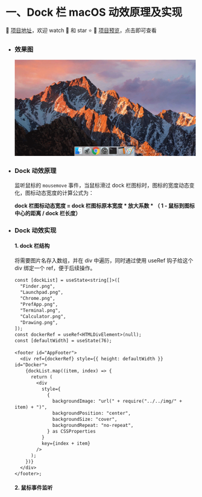 # 一、Dock 栏 macOS 动效原理及实现

:dart: [项目地址](https://liucrystal24.github.io/macos-desk)，欢迎 watch :eyes: 和 star :star:
:book: [项目预览](https://liucrystal24.github.io/macos-desk)，点击即可查看

- ### 效果图

  ![docker](../gif/docker.gif)

- ### Dock 动效原理

  监听鼠标的 `mousemove` 事件，当鼠标滑过 dock 栏图标时，图标的宽度动态变化，图标动态宽度的计算公式为：

  **dock 栏图标动态宽度 = dock 栏图标原本宽度 \* 放大系数 \* （ 1 - 鼠标到图标中心的距离 / dock 栏长度）**

- ### Dock 动效实现

  #### 1. dock 栏结构

  将需要图片名存入数组，并在 div 中遍历，同时通过使用 useRef 钩子给这个 div 绑定一个 ref，便于后续操作。

  ```tsx
  const [dockList] = useState<string[]>([
    "Finder.png",
    "Launchpad.png",
    "Chrome.png",
    "PrefApp.png",
    "Terminal.png",
    "Calculator.png",
    "Drawing.png",
  ]);
  const dockerRef = useRef<HTMLDivElement>(null);
  const [defaultWidth] = useState(76);

  <footer id="AppFooter">
    <div ref={dockerRef} style={{ height: defaultWidth }} id="Docker">
      {dockList.map((item, index) => {
        return (
          <div
            style={
              {
                backgroundImage: "url(" + require("../../img/" + item) + ")",
                backgroundPosition: "center",
                backgroundSize: "cover",
                backgroundRepeat: "no-repeat",
              } as CSSProperties
            }
            key={index + item}
          />
        );
      })}
    </div>
  </footer>;
  ```

  #### 2. 鼠标事件监听
  
